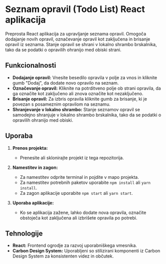 # Seznam opravil (Todo List) React aplikacija

Preprosta React aplikacija za upravljanje seznama opravil. Omogoča dodajanje novih opravil, označevanje opravil kot zaključena in brisanje opravil iz seznama. Stanje opravil se shrani v lokalno shrambo brskalnika, tako da se podatki o opravilih ohranijo med obiski strani.

## Funkcionalnosti

- **Dodajanje opravil:** Vnesite besedilo opravila v polje za vnos in kliknite gumb "Dodaj", da dodate novo opravilo na seznam.
- **Označevanje opravil:** Kliknite na potrditveno polje ob strani opravila, da ga označite kot zaključeno ali znova označite kot nezaključeno.
- **Brisanje opravil:** Za izbris opravila kliknite gumb za brisanje, ki je povezan s posameznim opravilom na seznamu.
- **Shranjevanje v lokalno shrambo:** Stanje seznamov opravil se samodejno shranjuje v lokalno shrambo brskalnika, tako da se podatki o opravilih ohranijo med obiski.

## Uporaba

1. **Prenos projekta:**
   - Prenesite ali sklonirajte projekt iz tega repozitorija.

2. **Namestitev in zagon:**
   - Za namestitev odprite terminal in pojdite v mapo projekta.
   - Za namestitev potrebnih paketov uporabite `npm install` ali `yarn install`.
   - Za zagon aplikacije uporabite `npm start` ali `yarn start`.

3. **Uporaba aplikacije:**
   - Ko se aplikacija zažene, lahko dodate nova opravila, označite obstoječa kot zaključena ali izbrišete opravila po potrebi.

## Tehnologije

- **React:** Frontend ogrodje za razvoj uporabniškega vmesnika.
- **Carbon Design System:** Uporabljeni so stilizirani komponenti iz Carbon Design System za konsistenten videz in občutek.